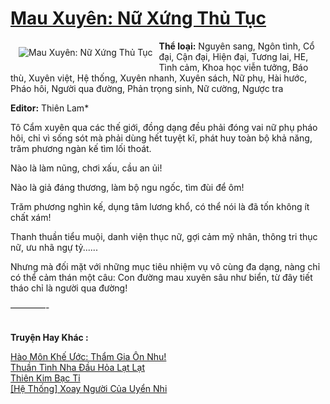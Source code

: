 <a href="https://utruyen.com/truyen/mau-xuyen-nu-xung-thu-tuc/19324/" title="Mau Xuyên: Nữ Xứng Thủ Tục"><h1>Mau Xuyên: Nữ Xứng Thủ Tục</h1></a><div style="display:table"><img align="right" style="float: left; padding: 10px;" src="https://utruyen.com/images/story/200x260/mau-xuyen-nu-xung-thu-tuc.jpg" alt="Mau Xuyên: Nữ Xứng Thủ Tục"><b>Thể loại:</b> Nguyên sang, Ngôn tình, Cổ đại, Cận đại, Hiện đại, Tương lai, HE, Tình cảm, Khoa học viễn tưởng, Báo thù, Xuyên việt, Hệ thống, Xuyên nhanh, Xuyên sách, Nữ phụ, Hài hước, Pháo hôi, Người qua đường, Phản trọng sinh, Nữ cường, Ngược tra<p></p><b>Editor:</b> Thiên Lam*<p></p>Tô Cẩm xuyên qua các thế giới, đồng dạng đều phải đóng vai nữ phụ pháo hôi, chỉ vì sống sót mà phải dùng hết tuyệt kĩ, phát huy toàn bộ khả năng, trăm phương ngàn kế tìm lối thoát.<p></p>Nào là làm nũng, chơi xấu, cầu an ủi!<p></p>Nào là giả đáng thương, làm bộ ngu ngốc, tìm đùi để ôm!<p></p>Trăm phương nghìn kế, dụng tâm lương khổ, có thể nói là đã tốn không ít chất xám!<p></p>Thanh thuần tiểu muội, danh viện thục nữ, gợi cảm mỹ nhân, thông tri thục nữ, ưu nhã ngự tỷ......<p></p>Nhưng mà đối mặt với những mục tiêu nhiệm vụ vô cùng đa dạng, nàng chỉ có thể cảm thán một câu: Con đường mau xuyên sâu như biển, từ đây tiết tháo chỉ là người qua đường!<p></p>————-</div><p><br><b>Truyện Hay Khác :</b></p><a href="https://utruyen.com/truyen/hao-mon-khe-uoc-tham-gia-on-nhu/19164/" alt="Hào Môn Khế Ước: Thẩm Gia Ôn Nhu!">Hào Môn Khế Ước: Thẩm Gia Ôn Nhu!</a><br/><a href="https://truyenngontinhay.wordpress.com/2019/10/03/thuan-tinh-nha-dau-hoa-lat-lat/" alt="Thuần Tình Nha Đầu Hỏa Lạt Lạt">Thuần Tình Nha Đầu Hỏa Lạt Lạt</a><br/><a href="https://github.com/quanluxury/ngontinhhot/tree/master/truyenhay/21160/" alt="Thiên Kim Bạc Tỉ">Thiên Kim Bạc Tỉ</a><br/><a href="https://github.com/quanluxury/ngontinhhot/tree/master/truyenhay/19525/" alt="[Hệ Thống] Xoay Người Của Uyển Nhi">[Hệ Thống] Xoay Người Của Uyển Nhi</a><br/>